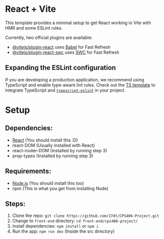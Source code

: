 # React + Vite

This template provides a minimal setup to get React working in Vite with HMR and some ESLint rules.

Currently, two official plugins are available:

- [@vitejs/plugin-react](https://github.com/vitejs/vite-plugin-react/blob/main/packages/plugin-react/README.md) uses [Babel](https://babeljs.io/) for Fast Refresh
- [@vitejs/plugin-react-swc](https://github.com/vitejs/vite-plugin-react-swc) uses [SWC](https://swc.rs/) for Fast Refresh

## Expanding the ESLint configuration

If you are developing a production application, we recommend using TypeScript and enable type-aware lint rules. Check out the [TS template](https://github.com/vitejs/vite/tree/main/packages/create-vite/template-react-ts) to integrate TypeScript and [`typescript-eslint`](https://typescript-eslint.io) in your project.

# Setup

## Dependencies:
- [React](https://react.dev/learn/installation) (You should install this :D)
- react-DOM (Usually installed with React)
- react-router-DOM (Installed by running step 3)
- prop-types (Installed by running step 3)

## Requirements:
- [Node.js](https://nodejs.org/en) (You should install this too)
- npm (This is what you get from installing Node)

## Steps:
1. Clone the repo: ```git clone https://github.com/27dt/CPS406-Project.git```
2. Change to ```front-end``` directory: ```cd front-end/cps406-project/```
3. Install dependencies: ```npm install``` or ```npm i``` 
4. Run the app: ```npm run dev``` (Inside the src directory) 
